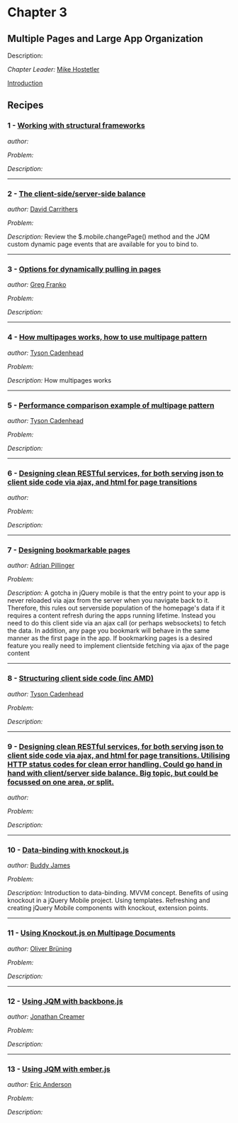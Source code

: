 # Chapter 3

## Multiple Pages and Large App Organization

Description: 

*Chapter Leader:* <a href="mailto:mike@appendto.com">Mike Hostetler</a>

<a href="/jquerymobilecookbook/book/blob/master/3-multiple-pages-and-large-app-organization/introduction.adoc">Introduction</a>

## Recipes

### 1 - <a href="/jquerymobilecookbook/book/blob/master/3-multiple-pages-and-large-app-organization/recipe-1.adoc">Working with structural frameworks</a>
*author:* <a href="mailto:"></a>

*Problem:* 

*Description:* 

---

### 2 - <a href="/jquerymobilecookbook/book/blob/master/3-multiple-pages-and-large-app-organization/recipe-2.adoc">The client-side/server-side balance</a>
*author:* <a href="mailto:dcarrith@gmail.com">David Carrithers</a>

*Problem:* 

*Description:* Review the $.mobile.changePage() method and the JQM custom dynamic page events that are available for you to bind to.

---

### 3 - <a href="/jquerymobilecookbook/book/blob/master/3-multiple-pages-and-large-app-organization/recipe-3.adoc">Options for dynamically pulling in pages</a>
*author:* <a href="mailto:gregfranko5@gmail.com">Greg Franko</a>

*Problem:* 

*Description:* 

---

### 4 - <a href="/jquerymobilecookbook/book/blob/master/3-multiple-pages-and-large-app-organization/recipe-4.adoc">How multipages works, how to use multipage pattern</a>
*author:* <a href="mailto:tcadenhead@gmail.com">Tyson Cadenhead</a>

*Problem:* 

*Description:* How multipages works

---

### 5 - <a href="/jquerymobilecookbook/book/blob/master/3-multiple-pages-and-large-app-organization/recipe-5.adoc">Performance comparison example of multipage pattern</a>
*author:* <a href="mailto:tcadenhead@appendto.com">Tyson Cadenhead</a>

*Problem:* 

*Description:* 

---

### 6 - <a href="/jquerymobilecookbook/book/blob/master/3-multiple-pages-and-large-app-organization/recipe-6.adoc">Designing clean RESTful services, for both serving json to client side code via ajax, and html for page transitions</a>
*author:* <a href="mailto:"></a>

*Problem:* 

*Description:* 

---

### 7 - <a href="/jquerymobilecookbook/book/blob/master/3-multiple-pages-and-large-app-organization/recipe-7.adoc">Designing bookmarkable pages</a>
*author:* <a href="mailto:adrian.pillinger@gmail.com">Adrian Pillinger</a>

*Problem:* 

*Description:* A gotcha in jQuery mobile is that the entry point to your app is never reloaded via ajax from the server when you navigate back to it. Therefore, this rules out serverside population of the homepage's data if it requires a content refresh during the apps running lifetime. Instead you need to do this client side via an ajax call (or perhaps websockets) to fetch the data. In addition, any page you bookmark will behave in the same manner as the first page in the app. If bookmarking pages is a desired feature you really need to implement clientside fetching via ajax of the page content

---

### 8 - <a href="/jquerymobilecookbook/book/blob/master/3-multiple-pages-and-large-app-organization/recipe-8.adoc">Structuring client side code (inc AMD)</a>
*author:* <a href="mailto:tcadenhead@appendto.com">Tyson Cadenhead</a>

*Problem:* 

*Description:*  

---

### 9 - <a href="/jquerymobilecookbook/book/blob/master/3-multiple-pages-and-large-app-organization/recipe-9.adoc">Designing clean RESTful services, for both serving json to client side code via ajax, and html for page transitions. Utilising HTTP status codes for clean error handling. Could go hand in hand with client/server side balance. Big topic, but could be focussed on one area, or split.</a>
*author:* <a href="mailto:"></a>

*Problem:* 

*Description:* 

---

### 10 - <a href="/jquerymobilecookbook/book/blob/master/3-multiple-pages-and-large-app-organization/recipe-10.adoc">Data-binding with knockout.js</a>
*author:* <a href="mailto:buddy@refactorthis.net">Buddy James</a>

*Problem:* 

*Description:* Introduction to data-binding. MVVM concept. Benefits of using knockout in a jQuery Mobile project. Using templates. Refreshing and creating jQuery Mobile components with knockout, extension points.

---

### 11 - <a href="/jquerymobilecookbook/book/blob/master/3-multiple-pages-and-large-app-organization/recipe-11.adoc">Using Knockout.js on Multipage Documents</a>
*author:* <a href="mailto:obruening@yahoo.com">Oliver Brüning</a>

*Problem:* 

*Description:* 

---

### 12 - <a href="/jquerymobilecookbook/book/blob/master/3-multiple-pages-and-large-app-organization/recipe-12.adoc">Using JQM with backbone.js</a>
*author:* <a href="mailto:jcreamer@appendto.com">Jonathan Creamer</a>

*Problem:* 

*Description:* 

---

### 13 - <a href="/jquerymobilecookbook/book/blob/master/3-multiple-pages-and-large-app-organization/recipe-13.adoc">Using JQM with ember.js</a>
*author:* <a href="mailto:EricAnderson1011@gmail.com">Eric Anderson</a>

*Problem:* 

*Description:* 

